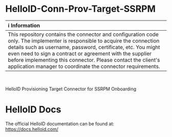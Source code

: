 # HelloID-Conn-Prov-Target-SSRPM

| :information_source: Information |
|:---------------------------|
| This repository contains the connector and configuration code only. The implementer is responsible to acquire the connection details such as username, password, certificate, etc. You might even need to sign a contract or agreement with the supplier before implementing this connector. Please contact the client's application manager to coordinate the connector requirements.       |

<br />

HelloID Provisioning Target Connector for SSRPM Onboarding

# HelloID Docs
The official HelloID documentation can be found at: https://docs.helloid.com/
